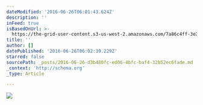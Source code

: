 ```yaml
---
dateModified: '2016-06-26T06:01:43.624Z'
description: ''
inFeed: true
isBasedOnUrl: >-
  https://the-grid-user-content.s3-us-west-2.amazonaws.com/7a86c4ff-3e22-4520-a100-037e3638b3be.jpg
title: ''
author: []
datePublished: '2016-06-26T06:02:39.229Z'
starred: false
sourcePath: _posts/2016-06-26-d3b480fc-ed06-4bfc-baf4-32b52ec6fade.md
_context: 'http://schema.org'
_type: Article

---
```

![](https://the-grid-user-content.s3-us-west-2.amazonaws.com/7a86c4ff-3e22-4520-a100-037e3638b3be.jpg)